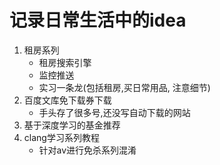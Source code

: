 # 记录日常生活中的idea

1. 租房系列
   - 租房搜索引擎
   - 监控推送
   - 实习一条龙(包括租房,买日常用品, 注意细节)
2. 百度文库免下载券下载
   - 手头存了很多号,还没写自动下载的网站
3. 基于深度学习的基金推荐
4. clang学习系列教程
   - 针对av进行免杀系列混淆